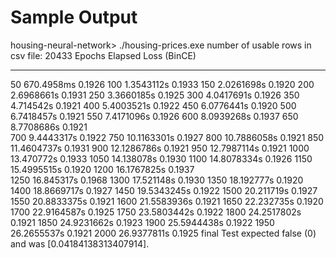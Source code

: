 
# Sample Output
housing-neural-network> ./housing-prices.exe
number of usable rows in csv file:  20433
Epochs          Elapsed         Loss (BinCE)    
---             ---             ---
50              670.4958ms      0.1926
100             1.3543112s      0.1933
150             2.0261698s      0.1920
200             2.6968661s      0.1931
250             3.3660185s      0.1925
300             4.0417691s      0.1926
350             4.714542s       0.1921
400             5.4003521s      0.1922
450             6.0776441s      0.1920
500             6.7418457s      0.1921
550             7.4171096s      0.1926
600             8.0939268s      0.1937
650             8.7708686s      0.1921          
700             9.4443317s      0.1922
750             10.1163301s     0.1927
800             10.7886058s     0.1921
850             11.4604737s     0.1931
900             12.1286786s     0.1921
950             12.7987114s     0.1921
1000            13.470772s      0.1933
1050            14.138078s      0.1930
1100            14.8078334s     0.1926
1150            15.4995515s     0.1920
1200            16.1767825s     0.1937          
1250            16.845317s      0.1968
1300            17.521148s      0.1930
1350            18.192777s      0.1920
1400            18.8669717s     0.1927
1450            19.5343245s     0.1922
1500            20.211719s      0.1927
1550            20.8833375s     0.1921
1600            21.5583936s     0.1921
1650            22.232735s      0.1920
1700            22.9164587s     0.1925
1750            23.5803442s     0.1922
1800            24.2517802s     0.1921
1850            24.9231662s     0.1923
1900            25.5944438s     0.1922
1950            26.2655537s     0.1921
2000            26.9377811s     0.1925
final Test expected false (0) and was [0.04184138313407914].
